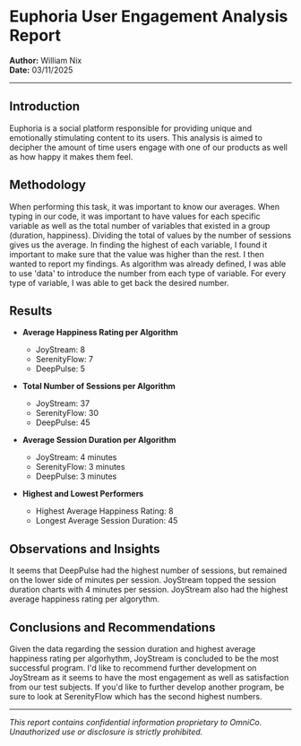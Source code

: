 # Euphoria User Engagement Analysis Report

**Author:** William Nix  
**Date:** 03/11/2025

---

## Introduction

Euphoria is a social platform responsible for providing unique and emotionally stimulating content to its users. This analysis is aimed to decipher the amount of time users engage with one of our products as well as how happy it makes them feel. 

## Methodology

When performing this task, it was important to know our averages. When typing in our code, it was important to have values for each specific variable as well as the total number of variables that existed in a group (duration, happiness). Dividing the total of values by the number of sessions gives us the average. In finding the highest of each variable, I found it important to make sure that the value was higher than the rest. I then wanted to report my findings. As algorithm was already defined, I was able to use 'data' to introduce the number from each type of variable. For every type of variable, I was able to get back the desired number.  

## Results

- **Average Happiness Rating per Algorithm**

  - JoyStream: 8
  - SerenityFlow: 7
  - DeepPulse: 5

- **Total Number of Sessions per Algorithm**

  - JoyStream: 37
  - SerenityFlow: 30
  - DeepPulse: 45

- **Average Session Duration per Algorithm**

  - JoyStream: 4 minutes
  - SerenityFlow: 3 minutes
  - DeepPulse: 3 minutes

- **Highest and Lowest Performers**
  - Highest Average Happiness Rating: 8
  - Longest Average Session Duration: 45

## Observations and Insights
It seems that DeepPulse had the highest number of sessions, but remained on the lower side of minutes per session. JoyStream topped the session duration charts with 4 minutes per session. JoyStream also had the highest average happiness rating per algorythm. 

## Conclusions and Recommendations
Given the data regarding the session duration and highest average happiness rating per algorhythm, JoyStream is concluded to be the most successful program. I'd like to recommend further development on JoyStream as it seems to have the most engagement as well as satisfaction from our test subjects. If you'd like to further develop another program, be sure to look at SerenityFlow which has the second highest numbers. 


---

_This report contains confidential information proprietary to OmniCo. Unauthorized use or disclosure is strictly prohibited._
